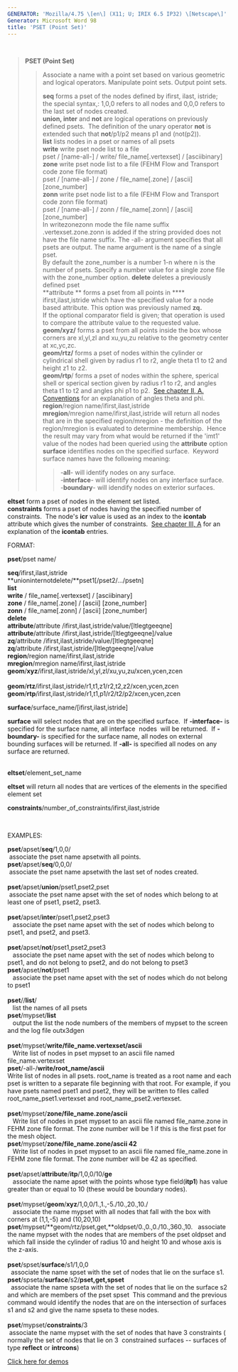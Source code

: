 ```yaml
---
GENERATOR: 'Mozilla/4.75 \[en\] (X11; U; IRIX 6.5 IP32) \[Netscape\]'
Generator: Microsoft Word 98
title: 'PSET (Point Set)'
---
```


 

> **PSET (Point Set)**
>
> > Associate a name with a point set based on various geometric and
> > logical operators. Manipulate point sets. Output point sets.
> >
> > **seq** forms a pset of the nodes defined by ifirst, ilast,
> > istride;\
> > the special syntax,: 1,0,0 refers to all nodes and 0,0,0 refers to
> > the last set of nodes created.\
> > **union, inter** and **not** are logical operations on previously
> > defined psets.  The definition of the unary operator **not** is
> > extended such that **not**/p1/p2 means p1 and (not(p2)).\
> > **list** lists nodes in a pset or names of all psets\
> > **write** write pset node list to a file\
> > pset / \[name-all-\] / write/ file\_name\[.vertexset\] /
> > \[asciibinary\]\
> > **zone** write pset node list to a file (FEHM Flow and Transport
> > code zone file format)\
> > pset / \[name-all-\] / zone / file\_name\[.zone\] / \[ascii\]
> > \[zone\_number\]\
> > **zonn** write pset node list to a file (FEHM Flow and Transport
> > code zonn file format)\
> > pset / \[name-all-\] / zonn / file\_name\[.zonn\] / \[ascii\]
> > \[zone\_number\]\
> > In writezonezonn mode the file name suffix .vertexset.zone.zonn
> > is added if the string provided does not have the file name suffix.
> > The -all- argument specifies that all psets are output. The name
> > argument is the name of a single pset.\
> > By default the zone\_number is a number 1-n where n is the number of
> > psets. Specify a number value for a single zone file with the
> > zone\_number option. **delete** deletes a previously defined pset\
> > **attribute ** forms a pset from all points in ****
> > ifirst,ilast,istride which have the specified value for a node based
> > attribute. This option was previously named **zq.**\
> > If the optional comparator field is given; that operation is used to
> > compare the attribute value to the requested value.\
> > **geom/xyz/** forms a pset from all points inside the box whose
> > corners are xl,yl,zl and xu,yu,zu relative to the geometry center at
> > xc,yc,zc.\
> > **geom/rtz/** forms a pset of nodes within the cylinder or
> > cylindrical shell given by radius r1 to r2, angle theta t1 to t2 and
> > height z1 to z2.\
> > **geom/rtp**/ forms a pset of nodes within the sphere, sperical
> > shell or sperical section given by radius r1 to r2, and angles theta
> > t1 to t2 and angles phi p1 to p2.  [See chapter II, A.
> > Conventions](../conventions.md) for an explanation of angles theta
> > and phi.\
> > **region**/region name/ifirst,ilast,istride\
> > **mregion**/mregion name/ifirst,ilast,istride will return all nodes
> > that are in the specified region/mregion - the definition of the
> > region/mregion is evaluated to determine membership.  Hence the
> > result may vary from what would be returned if the 'imt1' value of
> > the nodes had been queried using the **attribute** option\
> > **surface** identifies nodes on the specified surface.  Keyword
> > surface names have the following meaning:
> >
> > > -**all**- will identify nodes on any surface.\
> > > -**interface**- will identify nodes on any interface surface.\
> > > -**boundary**- will idendify nodes on exterior surfaces.

**eltset** form a pset of nodes in the element set listed.\
**constraints** forms a pset of nodes having the specified number of
constraints.  The node's **icr** value is used as an index to the
**icontab** attribute which gives the number of constraints.  [See
chapter III, A](../meshobject.md) for an explanation of the
**icontab** entries.

FORMAT:

**pset**/pset name/

**seq**/ifirst,ilast,istride\
**unioninternotdelete/**pset1\[/pset2/.../psetn\]\
**list**\
**write** / file\_name\[.vertexset\] / \[asciibinary\]\
**zone** / file\_name\[.zone\] / \[ascii\] \[zone\_number\]\
**zonn** / file\_name\[.zonn\] / \[ascii\] \[zone\_number\]\
**delete**\
**attribute**/attribute
/ifirst,ilast,istride/value/\[ltlegtgeeqne\]\
**attribute**/attribute
/ifirst,ilast,istride/\[ltlegtgeeqne\]/value\
**zq**/attribute /ifirst,ilast,istride/value/\[ltlegtgeeqne\]\
**zq**/attribute /ifirst,ilast,istride/\[ltlegtgeeqne\]/value\
**region**/region name/ifirst,ilast,istride\
**mregion**/mregion name/ifirst,ilast,istride\
**geom**/**xyz**/ifirst,ilast,istride/xl,yl,zl/xu,yu,zu/xcen,ycen,zcen\
\
**geom**/**rtz**/ifirst,ilast,istride/r1,t1,z1/r2,t2,z2/xcen,ycen,zcen\
**geom**/**rtp**/ifirst,ilast,istride/r1,t1,p1/r2/t2/p2/xcen,ycen,zcen

**surface**/surface\_name/\[ifirst,ilast,istride\]

**surface** will select nodes that are on the specified surface.  If
**-interface-** is specified for the surface name, all interface  nodes 
will be returned.  If **-boundary-** is specified for the surface name,
all nodes on external bounding surfaces will be returned. If **-all-**
is specified all nodes on any surface are returned.

\
**eltset**/element\_set\_name

**eltset** will return all nodes that are vertices of the elements in
the specified element set

**constraints**/number\_of\_constraints/ifirst,ilast,istride

 

EXAMPLES:

**pset**/apset/**seq**/1,0,0/\
 associate the pset name apsetwith all points.\
**pset**/apset/**seq**/0,0,0/\
 associate the pset name apsetwith the last set of nodes created.\
\
**pset**/apset/**union**/pset1,pset2,pset\
 associate the pset name apset with the set of nodes which belong to at
least one of pset1, pset2, pset3.\
\
**pset**/apset/**inter**/pset1,pset2,pset3\
   associate the pset name apset with the set of nodes which belong to
pset1, and pset2, and pset3.\
\
**pset**/apset/**not**/pset1,pset2,pset3\
   associate the pset name apset with the set of nodes which belong to
pset1, and do not belong to pset2, and do not belong to pset3\
**pset**/apset/**not**/pset1\
   associate the pset name apset with the set of nodes which do not
belong to pset1\
\
**pset**//**list**/\
   list the names of all psets\
**pset**/mypset/**list**\
   output the list the node numbers of the members of mypset to the
screen and the log file outx3dgen\
\
**pset**/mypset/**write/file\_name.vertexset/ascii**\
   Write list of nodes in pset mypset to an ascii file named
file\_name.vertexset\
**pset**/-all-/**write/root\_name/ascii**\
Write list of nodes in all psets. root\_name is treated as a root name
and each pset is written to a separate file beginning with that root.
For example, if you have psets named pset1 and pset2, they will be
written to files called root\_name\_pset1.vertexset and
root\_name\_pset2.vertexset.\
\
**pset**/mypset/**zone/file\_name.zone/ascii**\
   Write list of nodes in pset mypset to an ascii file named
file\_name.zone in FEHM zone file format. The zone number will be 1 if
this is the first pset for the mesh object.\
**pset**/mypset/**zone/file\_name.zone/ascii 42**\
   Write list of nodes in pset mypset to an ascii file named
file\_name.zone in FEHM zone file format. The zone number will be 42 as
specified.\
\
**pset**/apset/**attribute**/**itp**/1,0,0/10/**ge**\
   associate the name apset with the points whose type field(**itp1**)
has value greater than or equal to 10 (these would be boundary nodes).\
\
**pset**/mypset/**geom**/**xyz**/1,0,0/1.,1.,-5./10.,20.,10./\
   associate the name mypset with all nodes that fall with the box with
corners at (1,1,-5) and (10,20,10)\
**pset**/mypset/**geom/rtz/pset,get,**oldpset/0.,0.,0./10.,360.,10.  
associate the name mypset with the nodes that are members of the pset
oldpset and which fall inside the cylinder of radius 10 and height 10
and whose axis is the z-axis.\
\
**pset**/spset/**surface**/s1/1,0,0\
  associate the name spset with the set of nodes that lie on the surface
s1.\
**pset**/spseta/**surface**/s2/**pset,get,spset**\
  associate the name spseta with the set of nodes that lie on the
surface s2 and which are members of the pset spset  This command and the
previous command would identify the nodes that are on the intersection
of surfaces s1 and s2 and give the name spseta to these nodes.\
\
**pset**/mypset/**constraints**/3\
 associate the name mypset with the set of nodes that have 3 constraints
( normally the set of nodes that lie on 3  constrained surfaces --
surfaces of type **reflect** or **intrcons**)

[Click here for demos](../demos/pset/md/main_pset.md)
